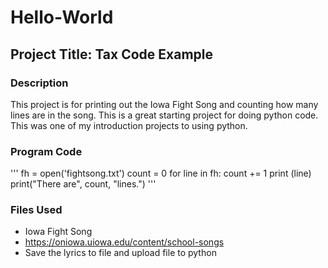# Hello-World

## Project Title: Tax Code Example


### Description
This project is for printing out the Iowa Fight Song and counting how many lines are in the song. This is a great starting project for doing python code. This was one of my introduction projects to using python.

### Program Code

'''
fh = open('fightsong.txt')
count = 0
for line in fh:
    count += 1
    print (line)
print("There are", count, "lines.")
'''

### Files Used
- Iowa Fight Song
- https://oniowa.uiowa.edu/content/school-songs
- Save the lyrics to file and upload file to python
